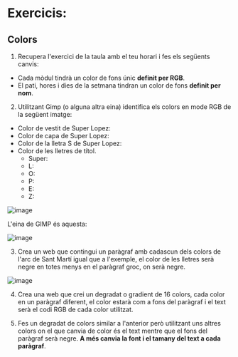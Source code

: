 # Exercicis:

## Colors

1. Recupera l'exercici de la taula amb el teu horari i fes els següents canvis:
  - Cada mòdul tindrà un color de fons únic **definit per RGB**.
  - El pati, hores i dies de la setmana tindran un color de fons **definit per nom**.

2. Utilitzant Gimp (o alguna altra eina) identifica els colors en mode RGB de la següent imatge:
  - Color de vestit de Super Lopez:
  - Color de capa de Super Lopez:
  - Color de la lletra S de Super Lopez:
  - Color de les lletres de títol.
    - Super:
    - L:
    - O:
    - P:
    - E:
    - Z:

![image](https://user-images.githubusercontent.com/110727546/216936849-2a980f25-3302-410d-9bbe-ba107c4975bf.png)

L'eina de GIMP és aquesta:

![image](https://user-images.githubusercontent.com/110727546/216937709-e48a236a-e893-4e18-bf23-f326d251c42b.png)

3. Crea un web que contingui un paràgraf amb cadascun dels colors de l'arc de Sant Martí igual que a l'exemple, el color de les lletres serà negre en totes menys en el paràgraf groc, on serà negre.

![image](https://user-images.githubusercontent.com/110727546/216999413-211a1b9d-3852-479d-905c-8354b3b9443e.png)

4. Crea una web que crei un degradat o gradient de 16 colors, cada color en un paràgraf diferent, el color estarà com a fons del paràgraf i el text serà el codi RGB de cada color utilitzat.

5. Fes un degradat de colors similar a l'anterior però utilitzant uns altres colors on el que canvia de color és el text mentre que el fons del paràgraf serà negre. **A més canvia la font i el tamany del text a cada paràgraf**.

